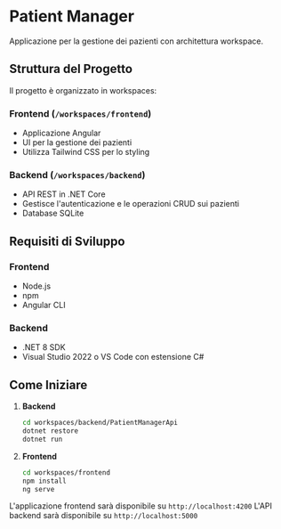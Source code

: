 # Patient Manager

Applicazione per la gestione dei pazienti con architettura workspace.

## Struttura del Progetto

Il progetto è organizzato in workspaces:

### Frontend (`/workspaces/frontend`)
- Applicazione Angular
- UI per la gestione dei pazienti
- Utilizza Tailwind CSS per lo styling

### Backend (`/workspaces/backend`)
- API REST in .NET Core
- Gestisce l'autenticazione e le operazioni CRUD sui pazienti
- Database SQLite

## Requisiti di Sviluppo

### Frontend
- Node.js
- npm
- Angular CLI

### Backend
- .NET 8 SDK
- Visual Studio 2022 o VS Code con estensione C#

## Come Iniziare

1. **Backend**
   ```bash
   cd workspaces/backend/PatientManagerApi
   dotnet restore
   dotnet run
   ```

2. **Frontend**
   ```bash
   cd workspaces/frontend
   npm install
   ng serve
   ```

L'applicazione frontend sarà disponibile su `http://localhost:4200`
L'API backend sarà disponibile su `http://localhost:5000`
